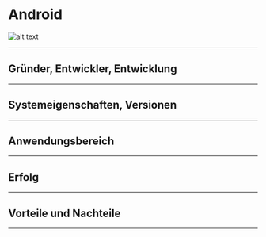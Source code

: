 # Android
![alt text](http://dc942d419843af05523b-ff74ae13537a01be6cfec5927837dcfe.r14.cf1.rackcdn.com/wp-content/uploads/Android-logo.png)

---
## Gründer, Entwickler, Entwicklung

---
## Systemeigenschaften, Versionen

---
## Anwendungsbereich

---
## Erfolg

---
## Vorteile und Nachteile 

---

